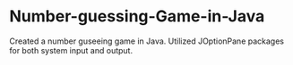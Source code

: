 # Number-guessing-Game-in-Java
Created a number guseeing game in Java. Utilized JOptionPane packages for both system input and output. 
